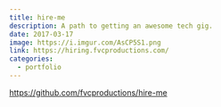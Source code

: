 ```yaml
---
title: hire-me
description: A path to getting an awesome tech gig.
date: 2017-03-17
image: https://i.imgur.com/AsCP5S1.png
link: https://hiring.fvcproductions.com/
categories:
  - portfolio
---
```


https://github.com/fvcproductions/hire-me
